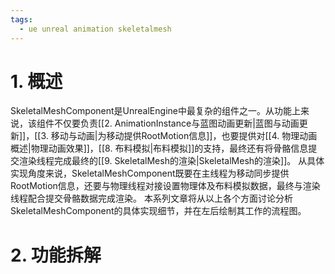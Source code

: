 ```yaml
---
tags:
  - ue unreal animation skeletalmesh
---
```


# 1. 概述

SkeletalMeshComponent是UnrealEngine中最复杂的组件之一。从功能上来说，该组件不仅要负责[[2. AnimationInstance与蓝图动画更新|蓝图与动画更新]]，[[3. 移动与动画|为移动提供RootMotion信息]]，也要提供对[[4. 物理动画概述|物理动画效果]]，[[8. 布料模拟|布料模拟]]的支持，最终还有将骨骼信息提交渲染线程完成最终的[[9. SkeletalMesh的渲染|SkeletalMesh的渲染]]。
从具体实现角度来说，SkeletalMeshComponent既要在主线程为移动同步提供RootMotion信息，还要与物理线程对接设置物理体及布料模拟数据，最终与渲染线程配合提交骨骼数据完成渲染。
本系列文章将从以上各个方面讨论分析SkeletalMeshComponent的具体实现细节，并在左后绘制其工作的流程图。

# 2. 功能拆解

